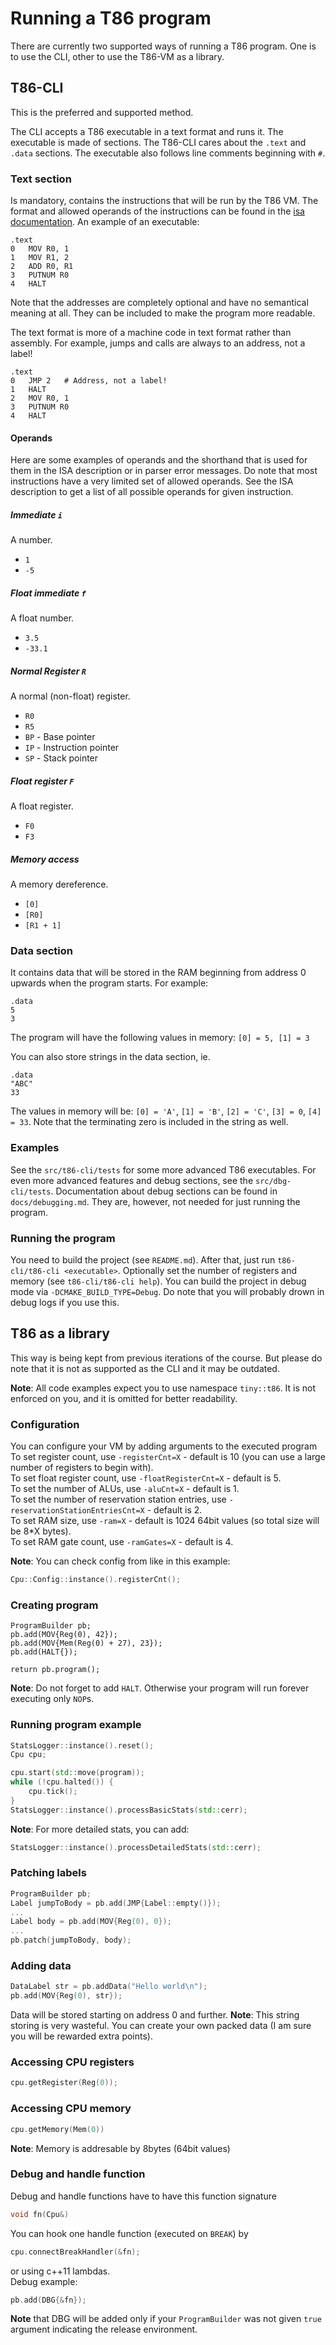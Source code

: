 # Running a T86 program
There are currently two supported ways of running a T86 program. One is to use the CLI, other
to use the T86-VM as a library.

## T86-CLI
This is the preferred and supported method.

The CLI accepts a T86 executable in a text format and runs it.
The executable is made of sections. The T86-CLI cares about the `.text` and `.data` sections.
The executable also follows line comments beginning with `#`.

### Text section
Is mandatory, contains the instructions that will be run by the T86 VM.
The format and allowed operands of the instructions can be found
in the [isa documentation](t86-isa.md).
An example of an executable:
```
.text
0   MOV R0, 1
1   MOV R1, 2
2   ADD R0, R1
3   PUTNUM R0
4   HALT
```
Note that the addresses are completely optional and have no semantical meaning at all. They
can be included to make the program more readable.

The text format is more of a machine code in text format rather than assembly.
For example, jumps and calls are always to an address, not a label!
```
.text
0   JMP 2   # Address, not a label!
1   HALT
2   MOV R0, 1
3   PUTNUM R0
4   HALT
```

#### Operands
Here are some examples of operands and the shorthand that is used
for them in the ISA description or in parser error messages.
Do note that most instructions have a very limited set of
allowed operands. See the ISA description to get a list
of all possible operands for given instruction.

##### Immediate `i`
A number.
- `1`
- `-5`

##### Float immediate `f`
A float number.
- `3.5`
- `-33.1`

##### Normal Register `R`
A normal (non-float) register.
- `R0`
- `R5`
- `BP` - Base pointer
- `IP` - Instruction pointer
- `SP` - Stack pointer

##### Float register `F`
A float register.
- `F0`
- `F3`

##### Memory access
A memory dereference.
- `[0]`
- `[R0]`
- `[R1 + 1]`

### Data section
It contains data that will be stored in the RAM beginning from address 0 upwards
when the program starts. For example:
```
.data
5
3
```
The program will have the following values in memory: `[0] = 5, [1] = 3`

You can also store strings in the data section, ie.
```
.data
"ABC"
33
```
The values in memory will be: `[0] = 'A'`, `[1] = 'B'`, `[2] = 'C'`, `[3] = 0`, `[4] = 33`.
Note that the terminating zero is included in the string as well.

### Examples
See the `src/t86-cli/tests` for some more advanced T86 executables.
For even more advanced features and debug sections,
see the `src/dbg-cli/tests`. Documentation about debug sections
can be found in `docs/debugging.md`. They are, however, not needed
for just running the program.

### Running the program
You need to build the project (see `README.md`). After that, just run `t86-cli/t86-cli <executable>`.
Optionally set the number of registers and memory (see `t86-cli/t86-cli help`).
You can build the project in debug mode via `-DCMAKE_BUILD_TYPE=Debug`. Do note that you
will probably drown in debug logs if you use this.

## T86 as a library

This way is being kept from previous iterations of the course. But please do
note that it is not as supported as the CLI and it may be outdated.

__Note__: All code examples expect you to use namespace `tiny::t86`. It is not enforced on you, and it is omitted for better readability.

### Configuration
You can configure your VM by adding arguments to the executed program\
To set register count, use `-registerCnt=X` - default is 10 (you can use a large number of registers to begin with).\
To set float register count, use `-floatRegisterCnt=X` - default is 5.\
To set the number of ALUs, use `-aluCnt=X` - default is 1.\
To set the number of reservation station entries, use `-reservationStationEntriesCnt=X` - default is 2.\
To set RAM size, use `-ram=X` - default is 1024 64bit values (so total size will be 8*X bytes).\
To set RAM gate count, use `-ramGates=X` - default is 4.

__Note__: You can check config from like in this example:
```c++
Cpu::Config::instance().registerCnt();
```

### Creating program
```
ProgramBuilder pb;
pb.add(MOV{Reg(0), 42});
pb.add(MOV{Mem(Reg(0) + 27), 23});
pb.add(HALT{});

return pb.program();
```

__Note__: Do not forget to add `HALT`. Otherwise your program will run forever executing only `NOP`s.

### Running program example
```c++
StatsLogger::instance().reset();
Cpu cpu;

cpu.start(std::move(program));
while (!cpu.halted()) {
    cpu.tick();
}
StatsLogger::instance().processBasicStats(std::cerr);
```
__Note__: For more detailed stats, you can add:
```c++
StatsLogger::instance().processDetailedStats(std::cerr);
```

### Patching labels
```c++
ProgramBuilder pb;
Label jumpToBody = pb.add(JMP{Label::empty()});
...
Label body = pb.add(MOV{Reg(0), 0});
...
pb.patch(jumpToBody, body);
```

### Adding data
```c++
DataLabel str = pb.addData("Hello world\n");
pb.add(MOV{Reg(0), str});
```
Data will be stored starting on address 0 and further.
__Note__: This string storing is very wasteful. You can create your own packed data (I am sure you will be rewarded extra points).

### Accessing CPU registers
```c++
cpu.getRegister(Reg(0));
```

### Accessing CPU memory
```c++
cpu.getMemory(Mem(0))
```
__Note__: Memory is addresable by 8bytes (64bit values)

### Debug and handle function
Debug and handle functions have to have this function signature
```c++
void fn(Cpu&)
```
You can hook one handle function (executed on `BREAK`) by
```c++
cpu.connectBreakHandler(&fn);
```
or using c++11 lambdas. \
Debug example:
```c++
pb.add(DBG{&fn});
```
__Note__ that DBG will be added only if your `ProgramBuilder` was not given `true` argument indicating the release environment.
